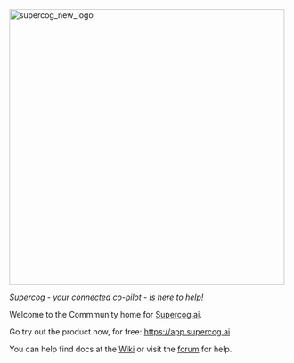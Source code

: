 <img width="494" alt="supercog_new_logo" src="https://github.com/user-attachments/assets/dd5cdad4-03f9-4ad5-8425-67f4858cdc83">

_Supercog - your connected co-pilot - is here to help!_

Welcome to the Commmunity home for [Supercog.ai](https://supercog.ai).

Go try out the product now, for free: https://app.supercog.ai

You can help find docs at the [Wiki](https://github.com/supercog-ai/community/wiki)  or
visit the [forum](https://github.com/supercog-ai/community/discussions) for help.


